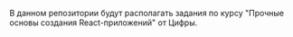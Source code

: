 В данном репозитории будут располагать задания по курсу "Прочные основы создания React-приложений" от Цифры.
